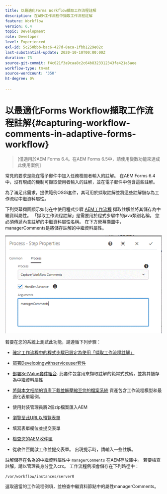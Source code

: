 ```yaml
---
title: 以最適化Forms Workflow擷取工作流程註解
description: 在AEM工作流程中擷取工作流程註解
feature: Workflow
version: 6.4
topic: Development
role: Developer
level: Experienced
exl-id: 5c250bbb-bac6-427d-8aca-1fbb1229e02c
last-substantial-update: 2020-10-10T00:00:00Z
duration: 73
source-git-commit: f4c621f3a9caa8c2c64b8323312343fe421a5aee
workflow-type: tm+mt
source-wordcount: '350'
ht-degree: 0%

---
```


# 以最適化Forms Workflow擷取工作流程註解{#capturing-workflow-comments-in-adaptive-forms-workflow}

>[僅適用於AEM Forms 6.4。在AEM Forms 6.5中，請使用變數功能來達成此使用案例]

常見的要求是能在電子郵件中加入任務檢閱者輸入的註解。 在AEM Forms 6.4中，沒有現成的機制可擷取使用者輸入的註解，並在電子郵件中包含這些註解。

為了滿足此需求，提供範例OSGi套件，其可用於擷取註解並將這些註解儲存為工作流程中繼資料屬性。

下列熒幕擷圖顯示如何在中使用程式步驟 [AEM工作流程](http://localhost:4502/editor.html/conf/global/settings/workflow/models/CaptureComments.html) 擷取註解並將其儲存為中繼資料屬性。 「擷取工作流程註解」是需要用於程式步驟中的java類別名稱。 您必須傳遞內含註解的中繼資料屬性名稱。 在下方熒幕擷圖中，managerComments是將儲存註解的中繼資料屬性。

![workflowcomments1](assets/workflowcomments1.gif)

若要在您的系統上測試此功能，請遵循下列步驟：
* [確定工作流程中的程式步驟已設定為使用「擷取工作流程註解」](http://localhost:4502/editor.html/conf/global/settings/workflow/models/CaptureComments.html)

* [部署Developingwithserviceuser套件](/help/forms/assets/common-osgi-bundles/DevelopingWithServiceUser.jar)

* [部署SetValue套件組合](/help/forms/assets/common-osgi-bundles/SetValueApp.core-1.0-SNAPSHOT.jar). 此套件包含用來擷取註解的範常式式碼，並將其儲存為中繼資料屬性

* [將與本文相關的資產下載並解壓縮至您的檔案系統](assets/capturecomments.zip) 資產包含工作流程模型和最適化表單範例。

* 使用封裝管理員將2個zip檔案匯入AEM

* [瀏覽至此URL以預覽表單](http://localhost:4502/content/dam/formsanddocuments/capturecomments/jcr:content?wcmmode=disabled)

* 填寫表單欄位並提交表單

* [檢查您的AEM收件匣](http://localhost:4502/aem/inbox)

* 從收件匣開啟工作並提交表單。 出現提示時，請輸入一些註解。

註解儲存在名為的中繼資料屬性中 `managerComments` 在AEM存放庫中。 若要檢查註解，請以管理員身分登入crx。 工作流程例項會儲存在下列路徑中：

`/var/workflow/instances/server0`

選取適當的工作流程例項，並檢查中繼資料節點中的屬性managerComments。
